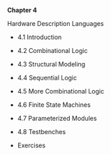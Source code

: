 **Chapter 4**


Hardware Description Languages

- 4.1 Introduction
- 4.2 Combinational Logic
- 4.3 Structural Modeling
- 4.4 Sequential Logic
- 4.5 More Combinational Logic
- 4.6 Finite State Machines
- 4.7 Parameterized Modules
- 4.8 Testbenches

- Exercises
